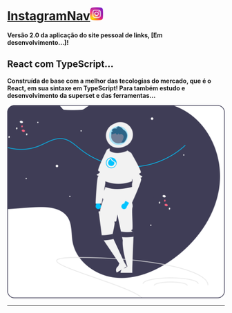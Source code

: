 # [InstagramNav](https://joaoitoxd.vercel.app/)<img height="30" src="./public/icons/instagram.png">

**Versão 2.0 da aplicação do site pessoal de links, [Em desenvolvimento...]!**

## React com TypeScript...

**Construída de base com a melhor das tecologias do mercado, que é o React, em sua sintaxe em TypeScript! Para também estudo e desenvolvimento da superset e das ferramentas...**

<img src="./public/TalkToMoon.svg">

---
